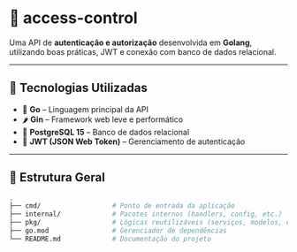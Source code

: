 # 🔐 access-control

Uma API de **autenticação e autorização** desenvolvida em **Golang**, utilizando boas práticas, JWT e conexão com banco de dados relacional.

---

## 🚀 Tecnologias Utilizadas

- 🐹 **Go** – Linguagem principal da API
- 🌶️ **Gin** – Framework web leve e performático
- 🐘 **PostgreSQL 15** – Banco de dados relacional
- 🔑 **JWT (JSON Web Token)** – Gerenciamento de autenticação

---

## 📁 Estrutura Geral

```bash
.
├── cmd/                  # Ponto de entrada da aplicação
├── internal/             # Pacotes internos (handlers, config, etc.)
├── pkg/                  # Lógicas reutilizáveis (serviços, modelos, etc.)
├── go.mod                # Gerenciador de dependências
└── README.md             # Documentação do projeto
